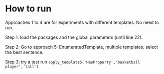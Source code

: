 # How to run

Approaches 1 to 4 are for experiments with different templates. No need to run. 

Step 1: load the packages and the global parameters (until line 22). 

Step 2: Go to approach 5: EnumeratedTemplate, multiple templates, select the best sentence. 

Step 3: try a test run `apply_template5('HasProperty','basketball player','tall')`
